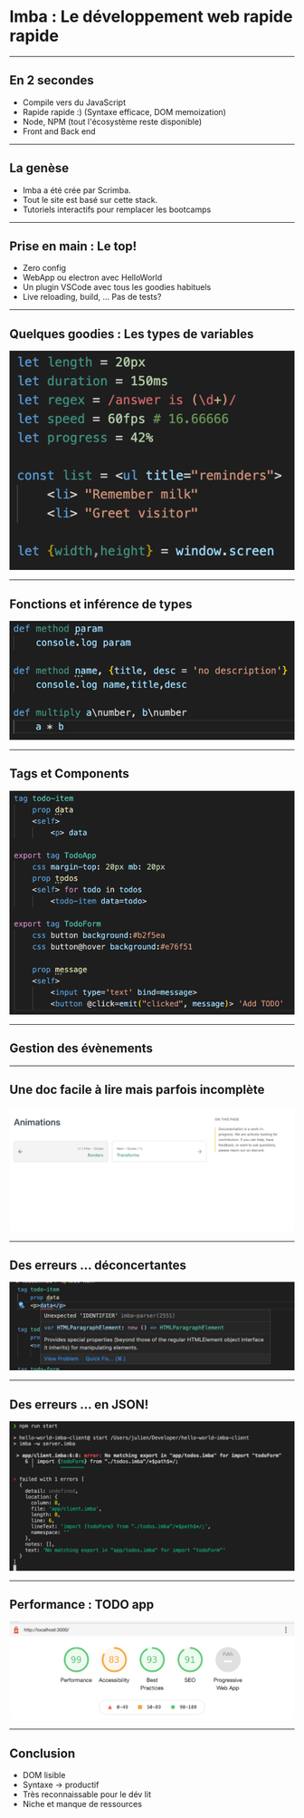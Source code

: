 # Imba : Le développement web rapide rapide

---

## En 2 secondes

* Compile vers du JavaScript
* Rapide rapide :) (Syntaxe efficace, DOM memoization)
* Node, NPM (tout l'écosystème reste disponible)
* Front and Back end

---

## La genèse

* Imba a été crée par Scrimba. 
* Tout le site est basé sur cette stack.
* Tutoriels interactifs pour remplacer les bootcamps

---

## Prise en main : Le top! 

* Zero config
* WebApp ou electron avec HelloWorld
* Un plugin VSCode avec tous les goodies habituels
* Live reloading, build, ... Pas de tests?

---

## Quelques goodies : Les types de variables

![inline](variables.png)


---

## Fonctions et inférence de types

![inline](functions.png)

---

## Tags et Components

![inline](tags.png)


---

## Gestion des évènements

---

## Une doc facile à lire mais parfois incomplète

![inline](documentation.png)

---

## Des erreurs ... déconcertantes

![inline](errors.png)

---

## Des erreurs ... en JSON!

![inline](error-json.png)

---

## Performance : TODO app

![inline](performance.png)

---

## Conclusion

* DOM lisible 
* Syntaxe -> productif
* Très reconnaissable pour le dév lit
* Niche et manque de ressources